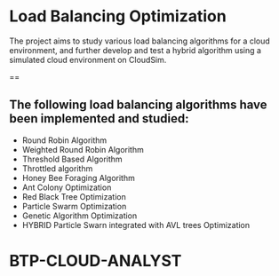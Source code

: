 # **Load Balancing Optimization**

The project aims to study various load balancing algorithms for a cloud environment, and further develop and test a hybrid algorithm using a simulated cloud environment on CloudSim.

==
## The following load balancing algorithms have been implemented and studied:
- Round Robin Algorithm
- Weighted Round Robin Algorithm
- Threshold Based Algorithm
- Throttled algorithm
- Honey Bee Foraging Algorithm
- Ant Colony Optimization
- Red Black Tree Optimization
- Particle Swarm Optimization
- Genetic Algorithm Optimization
- HYBRID Particle Swarn integrated with AVL trees Optimization

# BTP-CLOUD-ANALYST
